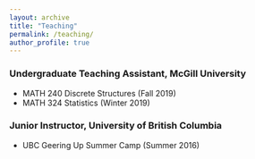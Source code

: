 ```yaml
---
layout: archive
title: "Teaching"
permalink: /teaching/
author_profile: true
---
```



### Undergraduate Teaching Assistant, McGill University
* MATH 240 Discrete Structures (Fall 2019)
* MATH 324 Statistics (Winter 2019)

### Junior Instructor, University of British Columbia
*  UBC Geering Up Summer Camp (Summer 2016)
